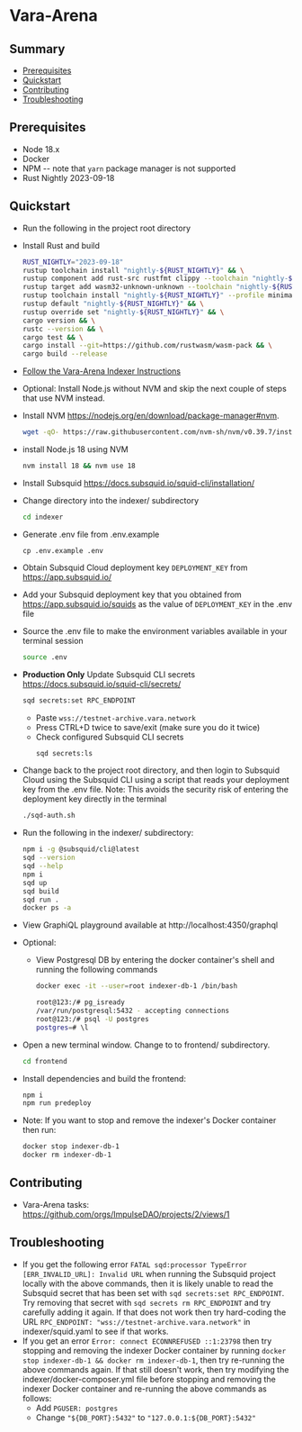 # Vara-Arena

## Summary

- [Prerequisites](#prerequisites)
- [Quickstart](#quickstart)
- [Contributing](#contributing)
- [Troubleshooting](#troubleshooting)

## Prerequisites

* Node 18.x
* Docker
* NPM -- note that `yarn` package manager is not supported
* Rust Nightly 2023-09-18

## Quickstart

* Run the following in the project root directory
* Install Rust and build
  ```sh
  RUST_NIGHTLY="2023-09-18"
  rustup toolchain install "nightly-${RUST_NIGHTLY}" && \
  rustup component add rust-src rustfmt clippy --toolchain "nightly-${RUST_NIGHTLY}" && \
  rustup target add wasm32-unknown-unknown --toolchain "nightly-${RUST_NIGHTLY}" && \
  rustup toolchain install "nightly-${RUST_NIGHTLY}" --profile minimal --component rustfmt
  rustup default "nightly-${RUST_NIGHTLY}" && \
  rustup override set "nightly-${RUST_NIGHTLY}" && \
  cargo version && \
  rustc --version && \
  cargo test && \
  cargo install --git=https://github.com/rustwasm/wasm-pack && \
  cargo build --release
  ```
* [Follow the Vara-Arena Indexer Instructions](./indexer/README.md)
* Optional: Install Node.js without NVM and skip the next couple of steps that use NVM instead.
* Install NVM https://nodejs.org/en/download/package-manager#nvm.
   ```sh
   wget -qO- https://raw.githubusercontent.com/nvm-sh/nvm/v0.39.7/install.sh | bash
   ```
* install Node.js 18 using NVM
   ```sh
   nvm install 18 && nvm use 18
   ```
* Install Subsquid https://docs.subsquid.io/squid-cli/installation/

* Change directory into the indexer/ subdirectory
  ```sh
  cd indexer
  ```
* Generate .env file from .env.example
  ```
  cp .env.example .env
  ```
* Obtain Subsquid Cloud deployment key `DEPLOYMENT_KEY` from https://app.subsquid.io/
* Add your Subsquid deployment key that you obtained from https://app.subsquid.io/squids as the value of `DEPLOYMENT_KEY` in the .env file
* Source the .env file to make the environment variables available in your terminal session
  ```sh
  source .env
  ```
* **Production Only** Update Subsquid CLI secrets https://docs.subsquid.io/squid-cli/secrets/
  ```sh
  sqd secrets:set RPC_ENDPOINT
  ```
  * Paste `wss://testnet-archive.vara.network`
  * Press CTRL+D twice to save/exit (make sure you do it twice)
  * Check configured Subsquid CLI secrets
    ```sh
    sqd secrets:ls
    ```
* Change back to the project root directory, and then login to Subsquid Cloud using the Subsquid CLI using a script that reads your deployment key from the .env file. Note: This avoids the security risk of entering the deployment key directly in the terminal
  ```sh
  ./sqd-auth.sh
  ```
* Run the following in the indexer/ subdirectory:
  ```sh
  npm i -g @subsquid/cli@latest
  sqd --version
  sqd --help
  npm i
  sqd up
  sqd build
  sqd run .
  docker ps -a
  ```
* View GraphiQL playground available at http://localhost:4350/graphql
* Optional:
  * View Postgresql DB by entering the docker container's shell and running the following commands
    ```sh
    docker exec -it --user=root indexer-db-1 /bin/bash

    root@123:/# pg_isready
    /var/run/postgresql:5432 - accepting connections
    root@123:/# psql -U postgres
    postgres=# \l
    ```

* Open a new terminal window. Change to to frontend/ subdirectory.
  ```sh
  cd frontend
  ```
* Install dependencies and build the frontend:
  ```sh
  npm i
  npm run predeploy
  ```
* Note: If you want to stop and remove the indexer's Docker container then run:
  ```sh
  docker stop indexer-db-1
  docker rm indexer-db-1
  ```

## Contributing

* Vara-Arena tasks: https://github.com/orgs/ImpulseDAO/projects/2/views/1

## Troubleshooting

* If you get the following error `FATAL sqd:processor TypeError [ERR_INVALID_URL]: Invalid URL` when running the Subsquid project locally with the above commands, then it is likely unable to read the Subsquid secret that has been set with `sqd secrets:set RPC_ENDPOINT`. Try removing that secret with `sqd secrets rm RPC_ENDPOINT` and try carefully adding it again. If that does not work then try hard-coding the URL `RPC_ENDPOINT: "wss://testnet-archive.vara.network"` in indexer/squid.yaml to see if that works.
* If you get an error `Error: connect ECONNREFUSED ::1:23798` then try stopping and removing the indexer Docker container by running `docker stop indexer-db-1 && docker rm indexer-db-1`, then try re-running the above commands again. If that still doesn't work, then try modifying the indexer/docker-composer.yml file before stopping and removing the indexer Docker container and re-running the above commands as follows:
  * Add `PGUSER: postgres`
  * Change `"${DB_PORT}:5432"` to `"127.0.0.1:${DB_PORT}:5432"`
